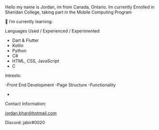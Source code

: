 Hello my name is Jordan, im from Canada, Ontario. Im currently Enrolled in 
Sheridan College, taking part in the Mobile Computing Program


🌱 I’m currently learning:


Languages Used / Experienced / Experimented

- Dart & Flutter
- Kotlin
- Python
- C#
- HTML, CSS, JavaScript
- C

Intrests:

-Front End Development
  -Page Structure
  -Functionality
  
-

Contact Information:

jordan.bhar@hotmail.com

Discord: jabir#0020

<!---
JordanBhar/JordanBhar is a ✨ special ✨ repository because its `README.md` (this file) appears on your GitHub profile.
You can click the Preview link to take a look at your changes.
--->
